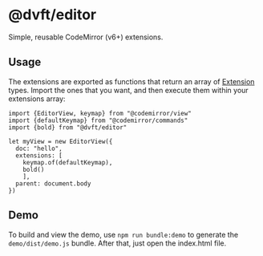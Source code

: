 # @dvft/editor

Simple, reusable CodeMirror (v6+) extensions.

## Usage

The extensions are exported as functions that return an array of [Extension](https://codemirror.net/docs/ref/#state.Extension) types. Import the ones that you want, and then execute them within your extensions array:

```
import {EditorView, keymap} from "@codemirror/view"
import {defaultKeymap} from "@codemirror/commands"
import {bold} from "@dvft/editor"

let myView = new EditorView({
  doc: "hello",
  extensions: [
    keymap.of(defaultKeymap),
    bold()
    ],
  parent: document.body
})
```

## Demo

To build and view the demo, use `npm run bundle:demo` to generate the `demo/dist/demo.js` bundle. After that, just open the index.html file.
